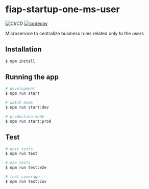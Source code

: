# fiap-startup-one-ms-user

![CI/CD](https://github.com/wnqueiroz/fiap-startup-one-ms-user/workflows/CI/CD/badge.svg) [![codecov](https://codecov.io/gh/wnqueiroz/fiap-startup-one-ms-user/branch/main/graph/badge.svg?token=BJUEXQ2E26)](https://codecov.io/gh/wnqueiroz/fiap-startup-one-ms-user)

Microservice to centralize business rules related only to the users

## Installation

```bash
$ npm install
```

## Running the app

```bash
# development
$ npm run start

# watch mode
$ npm run start:dev

# production mode
$ npm run start:prod
```

## Test

```bash
# unit tests
$ npm run test

# e2e tests
$ npm run test:e2e

# test coverage
$ npm run test:cov
```
